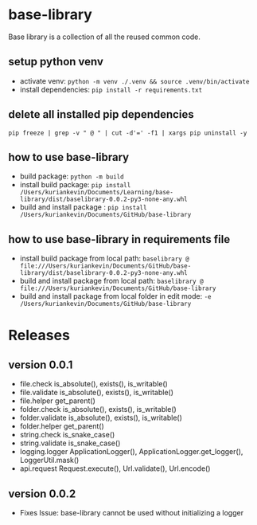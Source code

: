 # base-library
Base library is a collection of all the reused common code.

## setup python venv
* activate venv: `python -m venv ./.venv && source .venv/bin/activate`
* install dependencies: `pip install -r requirements.txt`

## delete all installed pip dependencies
`pip freeze | grep -v " @ " | cut -d'=' -f1 | xargs pip uninstall -y`

## how to use base-library
* build package: `python -m build`
* install build package: `pip install /Users/kuriankevin/Documents/Learning/base-library/dist/baselibrary-0.0.2-py3-none-any.whl`
* build and install package : `pip install /Users/kuriankevin/Documents/GitHub/base-library`

## how to use base-library in requirements file
* install build package from local path: `baselibrary @ file:///Users/kuriankevin/Documents/GitHub/base-library/dist/baselibrary-0.0.2-py3-none-any.whl`
* build and install package from local path: `baselibrary @ file:///Users/kuriankevin/Documents/GitHub/base-library`
* build and install package from local folder in edit mode: `-e /Users/kuriankevin/Documents/GitHub/base-library`

# Releases
## version 0.0.1
* file.check is_absolute(), exists(), is_writable()
* file.validate is_absolute(), exists(), is_writable()
* file.helper get_parent()
* folder.check is_absolute(), exists(), is_writable()
* folder.validate is_absolute(), exists(), is_writable()
* folder.helper get_parent()
* string.check is_snake_case()
* string.validate is_snake_case()
* logging.logger ApplicationLogger(), ApplicationLogger.get_logger(), LoggerUtil.mask()
* api.request Request.execute(), Url.validate(), Url.encode()
## version 0.0.2
* Fixes Issue: base-library cannot be used without initializing a logger